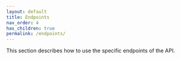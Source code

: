 ```yaml
---
layout: default
title: Endpoints
nav_order: 4
has_children: true
permalink: /endpoints/
---
```


This section describes how to use the specific endpoints of the API.